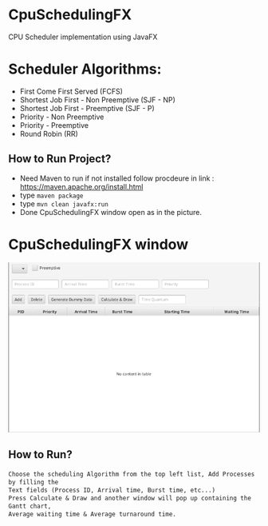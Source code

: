 # CpuSchedulingFX
CPU Scheduler implementation using JavaFX

# Scheduler Algorithms:

* First Come First Served (FCFS)
* Shortest Job First - Non Preemptive (SJF - NP)
* Shortest Job First - Preemptive (SJF - P)
* Priority - Non Preemptive
* Priority - Preemptive
* Round Robin (RR)

## How to Run Project?
* Need Maven to run if not installed 
  follow procdeure in link : https://maven.apache.org/install.html
* type `maven package` 
* type `mvn clean javafx:run`
* Done CpuSchedulingFX window open as in the picture.

# CpuSchedulingFX window
![](src/main/java/CpuSchedulerFX.png)

## How to Run?
    Choose the scheduling Algorithm from the top left list, Add Processes by filling the
    Text fields (Process ID, Arrival time, Burst time, etc...)  
    Press Calculate & Draw and another window will pop up containing the Gantt chart,
    Average waiting time & Average turnaround time.
